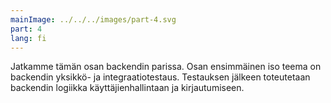 ```yaml
---
mainImage: ../../../images/part-4.svg
part: 4
lang: fi
---
```


<div class="intro">

Jatkamme tämän osan backendin parissa. Osan ensimmäinen iso teema on backendin yksikkö- ja integraatiotestaus. Testauksen jälkeen toteutetaan backendin logiikka käyttäjienhallintaan ja kirjautumiseen.

</div>
